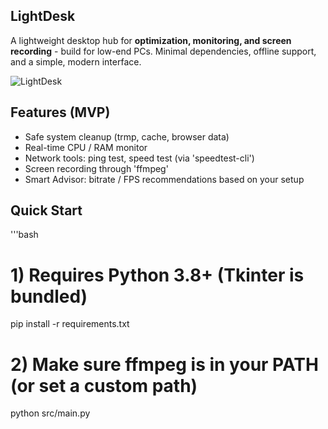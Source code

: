 ## LightDesk
A lightweight desktop hub for **optimization, monitoring, and screen recording** - build for low-end PCs.
Minimal dependencies, offline support, and a simple, modern interface.

![LightDesk](assest/5467498152857829280.jpg)

## Features (MVP)
- Safe system cleanup (trmp, cache, browser data)
- Real-time CPU / RAM monitor
- Network tools: ping test, speed test (via 'speedtest-cli')
- Screen recording through 'ffmpeg'
- Smart Advisor: bitrate / FPS recommendations based on your setup

## Quick Start
'''bash
# 1) Requires Python 3.8+ (Tkinter is bundled)
pip install -r requirements.txt

# 2) Make sure ffmpeg is in your PATH (or set a custom path)
python src/main.py
